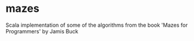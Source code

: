 # mazes
Scala implementation of some of the algorithms from the book 'Mazes for Programmers' by Jamis Buck
